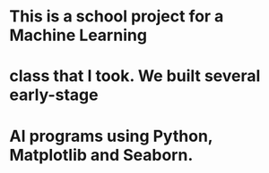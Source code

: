 #  This is a school project for a Machine Learning
#  class that I took.  We built several early-stage
#  AI programs using Python, Matplotlib and Seaborn.
